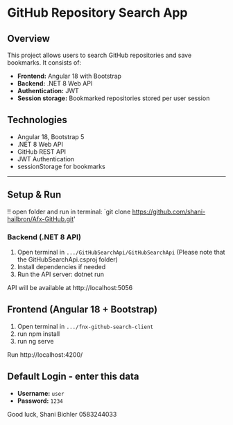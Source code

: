 # GitHub Repository Search App

## Overview
This project allows users to search GitHub repositories and save bookmarks. It consists of:

- **Frontend:** Angular 18 with Bootstrap
- **Backend:** .NET 8 Web API
- **Authentication:** JWT
- **Session storage:** Bookmarked repositories stored per user session

## Technologies
- Angular 18, Bootstrap 5
- .NET 8 Web API
- GitHub REST API
- JWT Authentication
- sessionStorage for bookmarks

-------------------------------------------------------
## Setup & Run

!! open folder and run in  terminal: `git clone https://github.com/shani-hailbron/Afx-GitHub.git'

### Backend (.NET 8 API)
1. Open terminal in `.../GitHubSearchApi/GitHubSearchApi` (Please note that the GitHubSearchApi.csproj folder)
2. Install dependencies if needed
3. Run the API server:
dotnet run

API will be available at http://localhost:5056


## Frontend (Angular 18 + Bootstrap)
1. Open terminal in `.../fnx-github-search-client`
2. run npm install
3. run ng serve 

Run   http://localhost:4200/


## Default Login - enter this data
- **Username:** `user`
- **Password:** `1234`



Good luck,
Shani Bichler
0583244033
